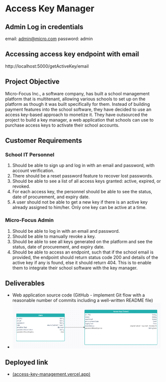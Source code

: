 # Access Key Manager

## Admin Log in credentials 
email: admin@micro.com
password: admin

## Accessing access key endpoint with email
http://localhost:5000/getActiveKey/email

## Project Objective
Micro-Focus Inc., a software company, has built a school management platform that is multitenant, allowing various schools to set up on the platform as though it was built specifically for them. Instead of building payment features into the school software, they have decided to use an access key-based approach to monetize it. They have outsourced the project to build a key manager, a web application that schools can use to purchase access keys to activate their school accounts.

## Customer Requirements

### School IT Personnel
1. Should be able to sign up and log in with an email and password, with account verification.
2. There should be a reset password feature to recover lost passwords.
3. Should be able to see a list of all access keys granted: active, expired, or revoked.
4. For each access key, the personnel should be able to see the status, date of procurement, and expiry date.
5. A user should not be able to get a new key if there is an active key already assigned to him/her. Only one key can be active at a time.

### Micro-Focus Admin
1. Should be able to log in with an email and password.
2. Should be able to manually revoke a key.
3. Should be able to see all keys generated on the platform and see the status, date of procurement, and expiry date.
4. Should be able to access an endpoint, such that if the school email is provided, the endpoint should return status code 200 and details of the active key if any is found, else it should return 404. This is to enable them to integrate their school software with the key manager.

## Deliverables
- Web application source code (GitHub - implement Git flow with a reasonable number of commits including a well-written README file)
- ![](ER-Diagram.png)
## Deployed link
- [(access-key-management.vercel.app)](https://access-key-management.vercel.app/)

